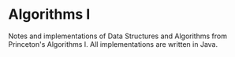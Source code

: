 # Algorithms I
Notes and implementations of Data Structures and Algorithms from Princeton's Algorithms I. All implementations are written in Java. 
